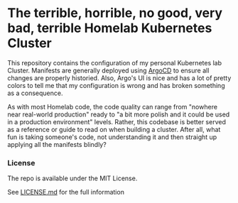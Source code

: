 # The terrible, horrible, no good, very bad, terrible Homelab Kubernetes Cluster

This repository contains the configuration of my personal Kubernetes lab Cluster. Manifests are generally deployed using [ArgoCD](https://argo-cd.readthedocs.io/en/stable/) to ensure all changes are properly historied. Also, Argo's UI is nice and has a lot of pretty colors to tell me that my configuration is wrong and has broken something as a consequence.

As with most Homelab code, the code quality can range from "nowhere near real-world production" ready to "a bit more polish and it could be used in a production environment" levels. Rather, this codebase is better served as a reference or guide to read on when building a cluster. After all, what fun is taking someone's code, not understanding it and then straight up applying all the manifests blindly?


### License

The repo is available under the MIT License.


See [LICENSE.md](LICENSE.md) for the full information